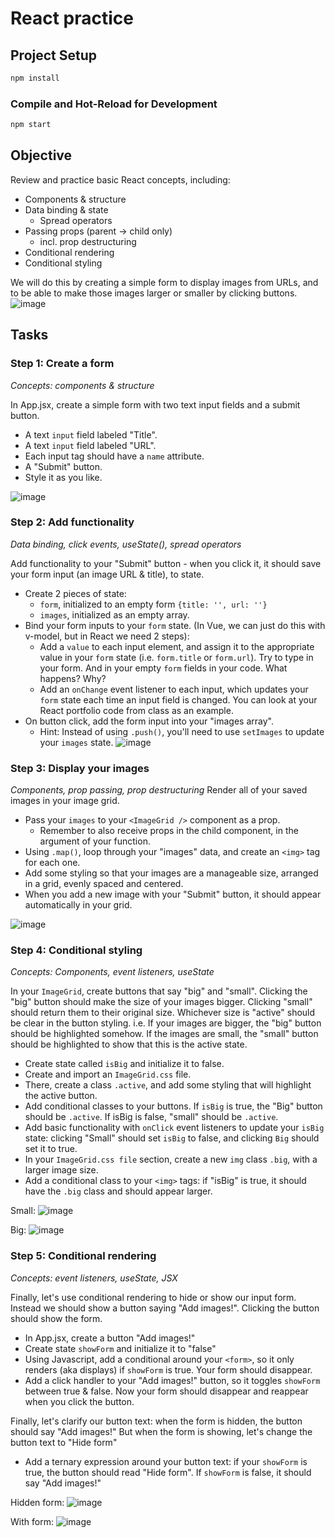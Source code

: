 # React practice


## Project Setup

```sh
npm install
```

### Compile and Hot-Reload for Development

```sh
npm start
```

## Objective
Review and practice basic React concepts, including:
- Components & structure
- Data binding & state
  - Spread operators
- Passing props (parent -> child only)
  - incl. prop destructuring
- Conditional rendering
- Conditional styling

We will do this by creating a simple form to display images from URLs, and to be able to make those images larger or smaller by clicking buttons.
![image](demo_screenshots/step-6b.png)

## Tasks

### Step 1: Create a form
_Concepts: components & structure_

In App.jsx, create a simple form with two text input fields and a submit button.

- A text `input` field labeled "Title".
- A text `input` field labeled "URL".
- Each input tag should have a `name` attribute.
- A "Submit" button.
- Style it as you like.

![image](demo_screenshots/step-1.png)

### Step 2: Add functionality
_Data binding, click events, useState(), spread operators_

Add functionality to your "Submit" button - when you click it, it should save your form input (an image URL & title), to state.

- Create 2 pieces of state: 
   - `form`, initialized to an empty form `{title: '', url: ''}` 
   - `images`, initialized as an empty array.
- Bind your form inputs to your `form` state. (In Vue, we can just do this with v-model, but in React we need 2 steps):
  - Add a `value` to each input element, and assign it to the appropriate value in your `form` state (i.e. `form.title` or `form.url`). Try to type in your form. And in your empty `form` fields in your code. What happens? Why?
  - Add an `onChange` event listener to each input, which updates your `form` state each time an input field is changed. You can look at your React portfolio code from class as an example.
- On button click, add the form input into your "images array". 
  - Hint: Instead of using `.push()`, you'll need to use `setImages` to update your `images` state.
![image](demo_screenshots/step-2.png)

### Step 3: Display your images
_Components, prop passing, prop destructuring_
Render all of your saved images in your image grid.

- Pass your `images` to your `<ImageGrid />` component as a prop. 
  - Remember to also receive props in the child component, in the argument of your function.
- Using ```.map()```, loop through your "images" data, and create an ```<img>``` tag for each one.
- Add some styling so that your images are a manageable size, arranged in a grid, evenly spaced and centered.
- When you add a new image with your "Submit" button, it should appear automatically in your grid.

![image](demo_screenshots/step-3.png)


### Step 4: Conditional styling
_Concepts: Components, event listeners, useState_

In your ```ImageGrid```, create buttons that say "big" and "small".
Clicking the "big" button should make the size of your images bigger. Clicking "small" should return them to their original size.
Whichever size is "active" should be clear in the button styling. i.e. If your images are bigger, the "big" button should be highlighted somehow. If the images are small, the "small" button should be highlighted to show that this is the active state.

- Create state called `isBig` and initialize it to false.
- Create and import an `ImageGrid.css` file. 
- There, create a class `.active`, and add some styling that will highlight the active button.
- Add conditional classes to your buttons. If `isBig` is true, the "Big" button should be `.active`. If isBig is false, "small" should be `.active`.
- Add basic functionality with `onClick` event listeners to update your `isBig` state: clicking "Small" should set `isBig` to false, and clicking `Big` should set it to true.
- In your `ImageGrid.css file` section, create a new `img` class `.big`, with a larger image size.
- Add a conditional class to your `<img>` tags: if "isBig" is true, it should have the `.big` class and should appear larger.

Small:
![image](demo_screenshots/step-5a.png) 

Big:
![image](demo_screenshots/step-5b.png)

### Step 5: Conditional rendering
_Concepts: event listeners, useState, JSX_

Finally, let's use conditional rendering to hide or show our input form. Instead we should show a button saying "Add images!". Clicking the button should show the form.

- In App.jsx, create a button "Add images!"
- Create state `showForm` and initialize it to "false"
- Using Javascript, add a conditional around your `<form>`, so it only renders (aka displays) if `showForm` is true. Your form should disappear.
- Add a click handler to your "Add images!" button, so it toggles `showForm` between true & false. Now your form should disappear and reappear when you click the button.

Finally, let's clarify our button text: when the form is hidden, the button should say "Add images!" But when the form is showing, let's change the button text to "Hide form"
- Add a ternary expression around your button text: if your `showForm` is true, the button should read "Hide form". If `showForm` is false, it should say "Add images!"

Hidden form:
![image](demo_screenshots/step-6a.png)

With form:
![image](demo_screenshots/step-6b.png)